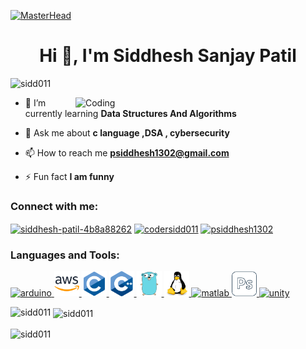 [![MasterHead](https://miro.medium.com/v2/resize:fit:996/1*um19N_oeTKlmrHMov0O5bA.gif)](github.com/SIDD011) 
<h1 align="center">Hi 👋, I'm Siddhesh Sanjay Patil</h1>
<p align="left"> <img src="https://komarev.com/ghpvc/?username=sidd011&label=Profile%20views&color=0e75b6&style=flat" alt="sidd011" /> </p>
<img align="right" alt="Coding" width="400" src="https://cdn.dribbble.com/users/1162077/screenshots/3848914/programmer.gif"">

- 🌱 I’m currently learning **Data Structures And Algorithms**

- 💬 Ask me about **c language ,DSA , cybersecurity**

- 📫 How to reach me **psiddhesh1302@gmail.com**

- ⚡ Fun fact **I am funny**

<h3 align="left">Connect with me:</h3>
<p align="left">
<a href="https://linkedin.com/in/siddhesh-patil-4b8a88262" target="blank"><img align="center" src="https://raw.githubusercontent.com/rahuldkjain/github-profile-readme-generator/master/src/images/icons/Social/linked-in-alt.svg" alt="siddhesh-patil-4b8a88262" height="30" width="40" /></a>
<a href="https://www.hackerrank.com/codersidd011" target="blank"><img align="center" src="https://raw.githubusercontent.com/rahuldkjain/github-profile-readme-generator/master/src/images/icons/Social/hackerrank.svg" alt="codersidd011" height="30" width="40" /></a>
<a href="https://www.leetcode.com/psiddhesh1302" target="blank"><img align="center" src="https://raw.githubusercontent.com/rahuldkjain/github-profile-readme-generator/master/src/images/icons/Social/leet-code.svg" alt="psiddhesh1302" height="30" width="40" /></a>
</p>

<h3 align="left">Languages and Tools:</h3>
<p align="left"> <a href="https://www.arduino.cc/" target="_blank" rel="noreferrer"> <img src="https://cdn.worldvectorlogo.com/logos/arduino-1.svg" alt="arduino" width="40" height="40"/> </a> <a href="https://aws.amazon.com" target="_blank" rel="noreferrer"> <img src="https://raw.githubusercontent.com/devicons/devicon/master/icons/amazonwebservices/amazonwebservices-original-wordmark.svg" alt="aws" width="40" height="40"/> </a> <a href="https://www.cprogramming.com/" target="_blank" rel="noreferrer"> <img src="https://raw.githubusercontent.com/devicons/devicon/master/icons/c/c-original.svg" alt="c" width="40" height="40"/> </a> <a href="https://www.w3schools.com/cpp/" target="_blank" rel="noreferrer"> <img src="https://raw.githubusercontent.com/devicons/devicon/master/icons/cplusplus/cplusplus-original.svg" alt="cplusplus" width="40" height="40"/> </a> <a href="https://golang.org" target="_blank" rel="noreferrer"> <img src="https://raw.githubusercontent.com/devicons/devicon/master/icons/go/go-original.svg" alt="go" width="40" height="40"/> </a> <a href="https://www.linux.org/" target="_blank" rel="noreferrer"> <img src="https://raw.githubusercontent.com/devicons/devicon/master/icons/linux/linux-original.svg" alt="linux" width="40" height="40"/> </a> <a href="https://www.mathworks.com/" target="_blank" rel="noreferrer"> <img src="https://upload.wikimedia.org/wikipedia/commons/2/21/Matlab_Logo.png" alt="matlab" width="40" height="40"/> </a> <a href="https://www.photoshop.com/en" target="_blank" rel="noreferrer"> <img src="https://raw.githubusercontent.com/devicons/devicon/master/icons/photoshop/photoshop-line.svg" alt="photoshop" width="40" height="40"/> </a> <a href="https://unity.com/" target="_blank" rel="noreferrer"> <img src="https://www.vectorlogo.zone/logos/unity3d/unity3d-icon.svg" alt="unity" width="40" height="40"/> </a> </p>

<p><img align="left" src="https://github-readme-stats.vercel.app/api/top-langs?username=sidd011&show_icons=true&locale=en&layout=compact" alt="sidd011" /></p>

<p>&nbsp;<img align="center" src="https://github-readme-stats.vercel.app/api?username=sidd011&show_icons=true&locale=en" alt="sidd011" /></p>

<p><img align="center" src="https://github-readme-streak-stats.herokuapp.com/?user=sidd011&" alt="sidd011" /></p>
